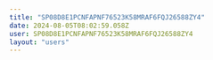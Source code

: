 ```yaml
---
title: "SP08D8E1PCNFAPNF76523K58MRAF6FQJ26588ZY4"
date: 2024-08-05T08:02:59.058Z
user: SP08D8E1PCNFAPNF76523K58MRAF6FQJ26588ZY4
layout: "users"
---
```

    